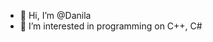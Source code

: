 - 👋 Hi, I’m @Danila
- 👀 I’m interested in programming on C++, C#
<!---
BogolubDimiyan/BogolubDimiyan is a ✨ special ✨ repository because its `README.md` (this file) appears on your GitHub profile.
You can click the Preview link to take a look at your changes.
--->
